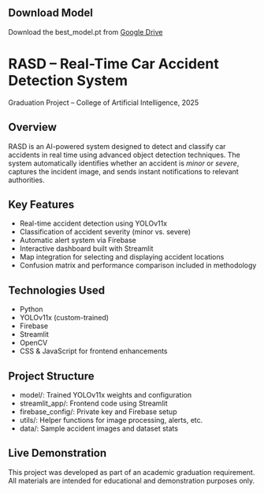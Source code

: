 
## Download Model
Download the best_model.pt from [Google Drive](https://drive.google.com/file/d/1Pn22n4pfvVwlhwy9tr7c2K1Q_PJ5pXRS/view?usp=drive_link)

# RASD – Real-Time Car Accident Detection System

Graduation Project – College of Artificial Intelligence, 2025

## Overview
RASD is an AI-powered system designed to detect and classify car accidents in real time using advanced object detection techniques. The system automatically identifies whether an accident is *minor* or *severe*, captures the incident image, and sends instant notifications to relevant authorities.

## Key Features
- Real-time accident detection using YOLOv11x
- Classification of accident severity (minor vs. severe)
- Automatic alert system via Firebase
- Interactive dashboard built with Streamlit
- Map integration for selecting and displaying accident locations
- Confusion matrix and performance comparison included in methodology

## Technologies Used
- Python
- YOLOv11x (custom-trained)
- Firebase
- Streamlit
- OpenCV
- CSS & JavaScript for frontend enhancements

## Project Structure
- model/: Trained YOLOv11x weights and configuration
- streamlit_app/: Frontend code using Streamlit
- firebase_config/: Private key and Firebase setup
- utils/: Helper functions for image processing, alerts, etc.
- data/: Sample accident images and dataset stats

## Live Demonstration
This project was developed as part of an academic graduation requirement. All materials are intended for educational and demonstration purposes only.
